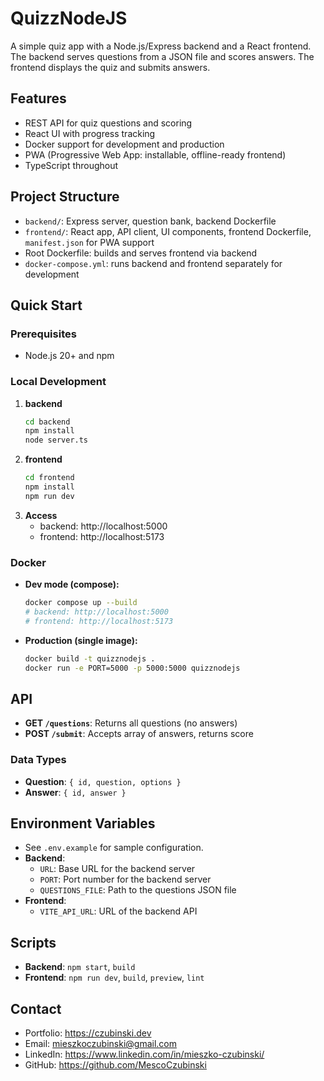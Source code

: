 # QuizzNodeJS

A simple quiz app with a Node.js/Express backend and a React frontend. The backend serves questions from a JSON file and scores answers. The frontend displays the quiz and submits answers.

## Features
- REST API for quiz questions and scoring
- React UI with progress tracking
- Docker support for development and production
- PWA (Progressive Web App: installable, offline-ready frontend)
- TypeScript throughout

## Project Structure
- `backend/`: Express server, question bank, backend Dockerfile
- `frontend/`: React app, API client, UI components, frontend Dockerfile, `manifest.json` for PWA support
- Root Dockerfile: builds and serves frontend via backend
- `docker-compose.yml`: runs backend and frontend separately for development

## Quick Start

### Prerequisites
- Node.js 20+ and npm

### Local Development
1. **backend**
   ```bash
   cd backend
   npm install
   node server.ts
   ```
2. **frontend**
   ```bash
   cd frontend
   npm install
   npm run dev
   ```
3. **Access**
   - backend: http://localhost:5000
   - frontend: http://localhost:5173

### Docker
- **Dev mode (compose):**
  ```bash
  docker compose up --build
  # backend: http://localhost:5000
  # frontend: http://localhost:5173
  ```
- **Production (single image):**
  ```bash
  docker build -t quizznodejs .
  docker run -e PORT=5000 -p 5000:5000 quizznodejs
  ```

## API
- **GET `/questions`**: Returns all questions (no answers)
- **POST `/submit`**: Accepts array of answers, returns score

### Data Types
- **Question**: `{ id, question, options }`
- **Answer**: `{ id, answer }`
## Environment Variables

- See `.env.example` for sample configuration.
- **Backend**:  
  - `URL`: Base URL for the backend server  
  - `PORT`: Port number for the backend server  
  - `QUESTIONS_FILE`: Path to the questions JSON file
- **Frontend**:  
  - `VITE_API_URL`: URL of the backend API

## Scripts
- **Backend**: `npm start`, `build`
- **Frontend**: `npm run dev`, `build`, `preview`, `lint`


## Contact
- Portfolio: https://czubinski.dev
- Email: mieszkoczubinski@gmail.com
- LinkedIn: https://www.linkedin.com/in/mieszko-czubinski/
- GitHub: https://github.com/MescoCzubinski
